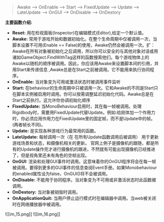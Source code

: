 >Awake --> OnEnable --> Start --> FixedUpdate --> Update --> LateUpdate --> OnGUI --> OnDisable --> OnDestory

**主要函数介绍:**

+ **Reset:** 用在检视面板(Inspector)在编辑模式(Editor),给定一个默认值。
+ **Awake:** 常用于游戏开始和数据初始化。在整个生命周期中仅被调用一次，当脚本设置不可用(Enable == False)的使用，Awake仍然会被调用一次。扩：Awake在所有对象被初始化之后调用，所以你可以安全的与其他对象对话或用诸如GameObject.FindWithTag这样的函数搜索他们。每个游戏物体上的Awake以随机的顺序被调用。因此，你应该用Awake来设置脚本间的引用，并用Start来传递信息 ,Awake总是在Start之前被调用。它不能用来执行协同程序。
+ **OnEnable:** 当对象变为可用或激活状态时被调用事件监听
+ **Start:** 在behaviour的生命周期中只被调用一次。它和Awake的不同是Start只在脚本实例被启用时调用。你可以按需调整延迟初始化代码。Awake总是在Start之前执行。这允许你协调初始化顺序
+ **FixedUpdate:** 当MonoBehaviour启用时，其在每一帧被调用。处理Rigidbody时，需要用FixedUpdate代替Update。例如:给刚体加一个作用力时，你必须应用作用力在FixedUpdate里的固定帧，而不是Update中的帧。(两者帧长不同)。
+ **Update:** 是实现各种游戏行为最常用的函数。
+ **LateUpdate:** 每帧调用一次（在 在所有Update函数调用后被调用） 用于更新游戏场景和状态，和摄像机相关的更新。 官网上例子是摄像机的跟随，都是所有的Update操作完才进行摄像机的跟进，不然就有可能出现摄像机已经推进了，但是视角里还未有角色的空帧出现。
+ **OnGUI:** 渲染和处理GUI事件时调用。这意味着你的OnGUI程序将会在每一帧被调用。要得到更多的GUI事件的信息查阅Event手册。如果Monobehaviour的enabled属性设为false，OnGUI()将不会被调用。
+ **OnDisable:** 不能用于协同程序。当对象变为不可用或非激活状态时此函数被调用。
+ **OnDestory:** 当对象被销毁时调用。
+ **OnApplicationQuit:** 当用户停止运行模式时在编辑器中调用。当web被关闭时在网络播放器中被调用。

![[im_15.png]]
![[im_16.png]]